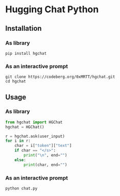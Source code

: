 # Hugging Chat Python

## Installation

### As library

``` shell
pip install hgchat
```

### As an interactive prompt

``` shell
git clone https://codeberg.org/0xMRTT/hgchat.git
cd hgchat
```

## Usage

### As library

``` python
from hgchat import HGChat
hgchat = HGChat()

r = hgchat.ask(user_input)
for i in r:
    char = i["token"]["text"]
    if char == "</s>":
        print("\n", end="")
    else:
        print(char, end="")
```

### As an interactive prompt

``` shell
python chat.py
```

